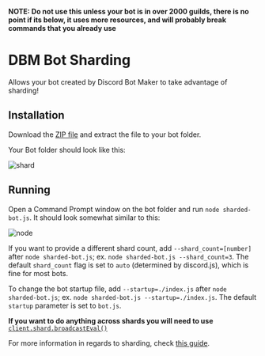 **NOTE: Do not use this unless your bot is in over 2000 guilds, there is no point if its below, it uses more resources, and will probably break commands that you already use**

# DBM Bot Sharding

Allows your bot created by Discord Bot Maker to take advantage of sharding!

## Installation

Download the [ZIP file] and extract the file to your bot folder.

Your Bot folder should look like this:

![shard](https://i.imgur.com/sHqbJjV.png)

## Running

Open a Command Prompt window on the bot folder and run `node sharded-bot.js`. It should look somewhat similar to this:

![node](https://i.imgur.com/AKuzOrR.png)

If you want to provide a different shard count, add `--shard_count=[number]` after `node sharded-bot.js`; ex. `node sharded-bot.js --shard_count=3`.
The default `shard_count` flag is set to `auto` (determined by discord.js), which is fine for most bots.

To change the bot startup file, add `--startup=./index.js` after `node sharded-bot.js`; ex. `node sharded-bot.js --startup=./index.js`.
The default `startup` parameter is set to `bot.js`.

**If you want to do anything across shards you will need to use** [`client.shard.broadcastEval()`]

For more information in regards to sharding, check [this guide].

[zip file]: https://downgit.github.io/#/home?url=https://github.com/dbm-network/custom-files/blob/master/Bot%20Sharder/sharded-bot.js
[this guide]: https://discordjs.guide/sharding/
[`client.shard.broadcasteval()`]: https://discord.js.org/#/docs/main/stable/class/ShardClientUtil?scrollTo=broadcastEval
